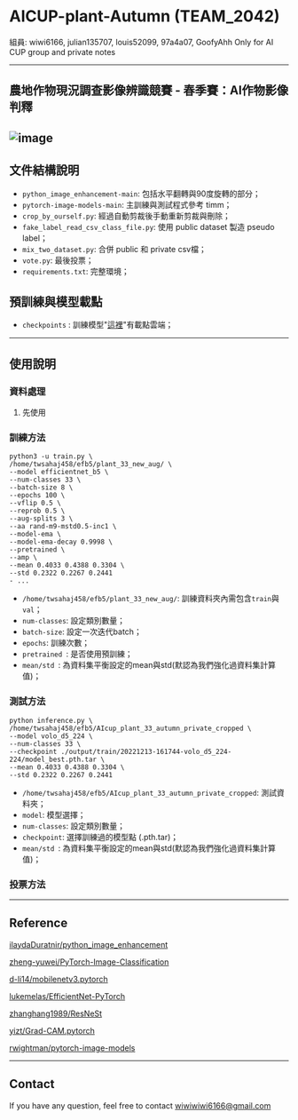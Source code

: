 # AICUP-plant-Autumn (TEAM_2042)
組員: wiwi6166, julian135707, louis52099, 97a4a07, GoofyAhh
Only for AI CUP group and private notes

---
## 農地作物現況調查影像辨識競賽 - 春季賽：AI作物影像判釋
![image](https://imgur.com/lsnkVY5.jpeg)
---

## 文件結構說明

- `python_image_enhancement-main`: 包括水平翻轉與90度旋轉的部分；
- `pytorch-image-models-main`: 主訓練與測試程式參考 timm；
- `crop_by_ourself.py`: 經過自動剪裁後手動重新剪裁與刪除；
- `fake_label_read_csv_class_file.py`: 使用 public dataset 製造 pseudo label；
- `mix_two_dataset.py`: 合併 public 和 private csv檔；
- `vote.py`: 最後投票；
- `requirements.txt`: 完整環境；

## 預訓練與模型載點

- `checkpoints` : 訓練模型"[這裡](https://drive.google.com/drive/u/4/folders/1_YqlrD4gkr5OvOByk1wyxKUIuB6mG8Qg)"有載點雲端；

---


## 使用說明

### 資料處理

1. 先使用

### 訓練方法
```
python3 -u train.py \
/home/twsahaj458/efb5/plant_33_new_aug/ \
--model efficientnet_b5 \
--num-classes 33 \
--batch-size 8 \
--epochs 100 \
--vflip 0.5 \
--reprob 0.5 \
--aug-splits 3 \
--aa rand-m9-mstd0.5-inc1 \
--model-ema \
--model-ema-decay 0.9998 \
--pretrained \
--amp \
--mean 0.4033 0.4388 0.3304 \
--std 0.2322 0.2267 0.2441
- ...
```
- `/home/twsahaj458/efb5/plant_33_new_aug/`: 訓練資料夾內需包含`train`與`val`；
- `num-classes`: 設定類別數量；
- `batch-size`: 設定一次迭代batch；
- `epochs`: 訓練次數；
- `pretrained `: 是否使用預訓練；
- `mean/std `: 為資料集平衡設定的mean與std(默認為我們強化過資料集計算值)；


### 測試方法

```
python inference.py \
/home/twsahaj458/efb5/AIcup_plant_33_autumn_private_cropped \
--model volo_d5_224 \
--num-classes 33 \
--checkpoint ./output/train/20221213-161744-volo_d5_224-224/model_best.pth.tar \
--mean 0.4033 0.4388 0.3304 \
--std 0.2322 0.2267 0.2441
```
- `/home/twsahaj458/efb5/AIcup_plant_33_autumn_private_cropped`: 測試資料夾；
- `model`: 模型選擇；
- `num-classes`: 設定類別數量；
- `checkpoint`: 選擇訓練過的模型點 (.pth.tar)；
- `mean/std `: 為資料集平衡設定的mean與std(默認為我們強化過資料集計算值)；


### 投票方法



---

## Reference

[ilaydaDuratnir/python_image_enhancement](https://github.com/ilaydaDuratnir/python_image_enhancement)

[zheng-yuwei/PyTorch-Image-Classification](https://github.com/zheng-yuwei/PyTorch-Image-Classification)

[d-li14/mobilenetv3.pytorch](https://github.com/d-li14/mobilenetv3.pytorch)

[lukemelas/EfficientNet-PyTorch](https://github.com/lukemelas/EfficientNet-PyTorch)

[zhanghang1989/ResNeSt](https://github.com/zhanghang1989/ResNeSt)

[yizt/Grad-CAM.pytorch](https://github.com/yizt/Grad-CAM.pytorch)

[rwightman/pytorch-image-models](https://github.com/rwightman/pytorch-image-models)

---
## Contact
If you have any question, feel free to contact wiwiwiwi6166@gmail.com

